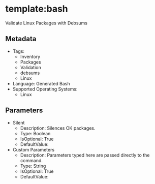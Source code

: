<!-- region Generated -->
# template:bash

Validate Linux Packages with Debsums

## Metadata

- Tags:
  - Inventory
  - Packages
  - Validation
  - debsums
  - Linux
- Language: Generated Bash
- Supported Operating Systems:
  - Linux

## Parameters

- Silent
  - Description: Silences OK packages.
  - Type: Boolean
  - IsOptional: True
  - DefaultValue: 
- Custom Parameters
  - Description: Parameters typed here are passed directly to the command.
  - Type: String
  - IsOptional: True
  - DefaultValue: 
<!-- endregion -->
